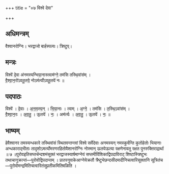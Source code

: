 +++
title = "०७ विश्वे देवा"

+++
## अधिमन्त्रम्
वैश्वानरोग्निः। भरद्वाजो बार्हस्पत्यः। त्रिष्टुप्।

## मन्त्रः
विश्वे॑ दे॒वा अ॑नमस्यन्भिया॒नास्त्वाम॑ग्ने॒ तम॑सि तस्थि॒वांस॑म् ।  
वै॒श्वा॒न॒रो॑ऽवतू॒तये॒ नोऽम॑र्त्योऽवतू॒तये॑ नः ॥

## पदपाठः
विश्वे॑ । दे॒वाः । अ॒न॒म॒स्य॒न् । भि॒या॒नाः । त्वाम् । अ॒ग्ने॒ । तम॑सि । त॒स्थि॒ऽवांस॑म् ।  
वै॒श्वा॒न॒रः । अ॒व॒तु॒ । ऊ॒तये॑ । नः॒ । अम॑र्त्यः । अ॒व॒तु॒ । ऊ॒तये॑ । नः॒ ॥

## भाष्यम्
हेवैश्वानर तमस्यन्धकारे तस्थिवांसं स्थितवन्तन्त्वां विश्वे सर्वेदेवाः अनमस्यन् नमस्कुर्वन्ति कुतोहेतोः भियानाः अन्धकाराद्भीताः तादृशोऽमर्त्योमरणरहितोवैशानरोग्निः नोस्मान् ऊतयेऊत्या रक्षणेनावतु रक्षत पुनरुक्तिराद्रार्था ॥ ७ ॥पुरोवइतिसप्तर्चन्दशमंसूक्तं भरद्वाजस्यार्षमाग्नेयं सप्तमीविंशिकाद्विपदाविराट् शिष्टास्त्रिष्टुभः तथाचानुक्रान्तं—पुरोवोद्विपदान्तम् । प्रातरनुवाकेआग्नेयेक्रतौ त्रैष्टुभेछन्दसीदमादीनिचत्वारिसूक्तानि सूत्रितंच—पुरोवोमन्द्रमितिचत्वारितंसुप्रतीकमितिषळिति ।